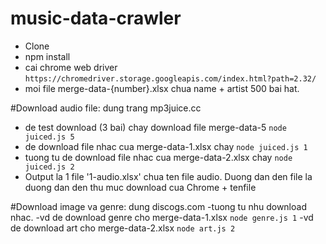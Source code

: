 # music-data-crawler
- Clone
- npm install
- cai chrome web driver 
`https://chromedriver.storage.googleapis.com/index.html?path=2.32/`
- moi file merge-data-{number}.xlsx chua name + artist 500 bai hat. 

#Download audio file: dung trang mp3juice.cc
- de test download (3 bai) chay download file merge-data-5
`node juiced.js 5`
- de download file nhac cua merge-data-1.xlsx chay 
`node juiced.js 1`
- tuong tu de download file nhac cua merge-data-2.xlsx chay 
`node juiced.js 2`
- Output la 1 file '1-audio.xlsx' chua ten file audio. Duong dan den file la duong dan den thu muc download cua Chrome + tenfile

#Download image va genre: dung discogs.com
-tuong tu nhu download nhac. 
-vd de download genre cho merge-data-1.xlsx
`node genre.js 1`
-vd de download art cho merge-data-2.xlsx
`node art.js 2`
  
